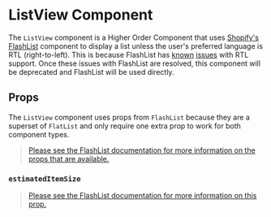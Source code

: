 # ListView Component

The `ListView` component is a Higher Order Component that uses [Shopify's FlashList](https://shopify.github.io/flash-list/) component to display a list unless the user's preferred language is RTL (right-to-left). This is because FlashList has [known](https://github.com/Shopify/flash-list/issues/544) [issues](https://github.com/Shopify/flash-list/issues/840) with RTL support. Once these issues with FlashList are resolved, this component will be deprecated and FlashList will be used directly.

## Props

The `ListView` component uses props from `FlashList` because they are a superset of `FlatList` and only require one extra prop to work for both component types.

> [Please see the FlashList documentation for more information on the props that are available.](https://shopify.github.io/flash-list/docs/usage)

### `estimatedItemSize`

> [Please see the FlashList documentation for more information on this prop.](https://shopify.github.io/flash-list/docs/estimated-item-size)